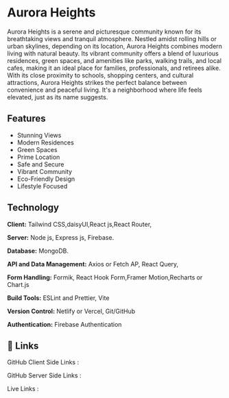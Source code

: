 
# Aurora Heights

Aurora Heights is a serene and picturesque community known for its breathtaking views and tranquil atmosphere. Nestled amidst rolling hills or urban skylines, depending on its location, Aurora Heights combines modern living with natural beauty. Its vibrant community offers a blend of luxurious residences, green spaces, and amenities like parks, walking trails, and local cafes, making it an ideal place for families, professionals, and retirees alike. With its close proximity to schools, shopping centers, and cultural attractions, Aurora Heights strikes the perfect balance between convenience and peaceful living. It's a neighborhood where life feels elevated, just as its name suggests.



## Features

- Stunning Views
- Modern Residences
- Green Spaces
- Prime Location
- Safe and Secure
- Vibrant Community
- Eco-Friendly Design
- Lifestyle Focused


## Technology

**Client:** Tailwind CSS,daisyUI,React js,React Router,

**Server:** Node js, Express js, Firebase.

**Database:** MongoDB.

**API and Data Management:** Axios or Fetch AP, React Query,

**Form Handling:** Formik, React Hook Form,Framer Motion,Recharts or Chart.js

**Build Tools:** ESLint and Prettier, Vite

**Version Control:** Netlify or Vercel, Git/GitHub

**Authentication:** Firebase Authentication


## 🔗 Links
GitHub Client Side Links : 

GitHub Server Side Links : 

Live Links : 

